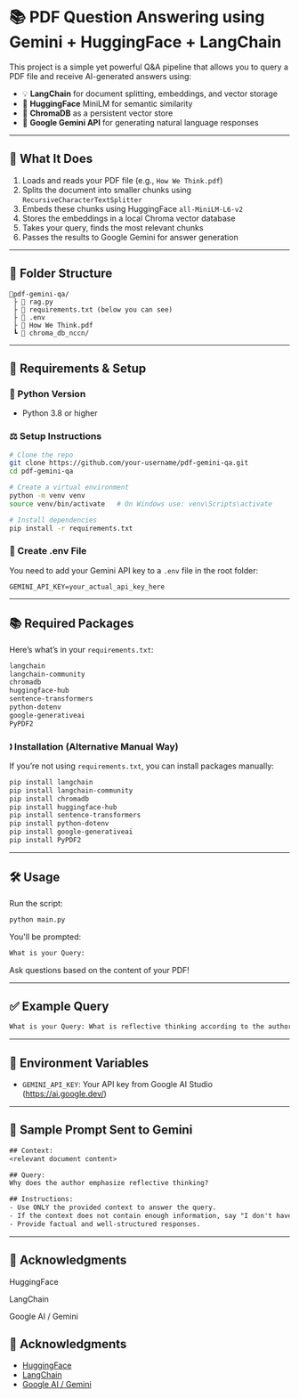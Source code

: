 # 📚 PDF Question Answering using Gemini + HuggingFace + LangChain

This project is a simple yet powerful Q&A pipeline that allows you to query a PDF file and receive AI-generated answers using:
- 💡 **LangChain** for document splitting, embeddings, and vector storage
- 🧠 **HuggingFace** MiniLM for semantic similarity
- 💃 **ChromaDB** as a persistent vector store
- 🤖 **Google Gemini API** for generating natural language responses

---

## 🧠 What It Does

1. Loads and reads your PDF file (e.g., `How We Think.pdf`)
2. Splits the document into smaller chunks using `RecursiveCharacterTextSplitter`
3. Embeds these chunks using HuggingFace `all-MiniLM-L6-v2`
4. Stores the embeddings in a local Chroma vector database
5. Takes your query, finds the most relevant chunks
6. Passes the results to Google Gemini for answer generation

---

## 📁 Folder Structure

```plaintext
📆pdf-gemini-qa/
 ├ 📄 rag.py
 ├ 📄 requirements.txt (below you can see)
 ├ 📄 .env
 ├ 📄 How We Think.pdf
 ┗ 📁 chroma_db_nccn/
```

---

## 📆 Requirements & Setup

### 🐍 Python Version

- Python 3.8 or higher

### ⚖️ Setup Instructions

```bash
# Clone the repo
git clone https://github.com/your-username/pdf-gemini-qa.git
cd pdf-gemini-qa

# Create a virtual environment
python -m venv venv
source venv/bin/activate   # On Windows use: venv\Scripts\activate

# Install dependencies
pip install -r requirements.txt
```

### 📄 Create .env File

You need to add your Gemini API key to a `.env` file in the root folder:

```env
GEMINI_API_KEY=your_actual_api_key_here
```

---

## 📚 Required Packages

Here’s what’s in your `requirements.txt`:

```txt
langchain
langchain-community
chromadb
huggingface-hub
sentence-transformers
python-dotenv
google-generativeai
PyPDF2
```

### 🕽️ Installation (Alternative Manual Way)

If you’re not using `requirements.txt`, you can install packages manually:

```bash
pip install langchain
pip install langchain-community
pip install chromadb
pip install huggingface-hub
pip install sentence-transformers
pip install python-dotenv
pip install google-generativeai
pip install PyPDF2
```

---

## 🛠 Usage

Run the script:

```bash
python main.py
```

You'll be prompted:

```bash
What is your Query:
```

Ask questions based on the content of your PDF!

---

## ✅ Example Query

```bash
What is your Query: What is reflective thinking according to the author?
```

---

## 🔐 Environment Variables

- `GEMINI_API_KEY`: Your API key from Google AI Studio (https://ai.google.dev/)

---

## 🧪 Sample Prompt Sent to Gemini

```txt
## Context:
<relevant document content>

## Query:
Why does the author emphasize reflective thinking?

## Instructions:
- Use ONLY the provided context to answer the query.
- If the context does not contain enough information, say "I don't have enough information."
- Provide factual and well-structured responses.
```

---
## 🙌 Acknowledgments
HuggingFace

LangChain

Google AI / Gemini

## 🙌 Acknowledgments

- [HuggingFace](https://huggingface.co/)
- [LangChain](https://www.langchain.com/)
- [Google AI / Gemini](https://ai.google.dev/)

